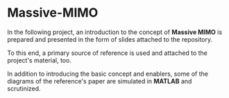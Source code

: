 # Massive-MIMO

In the following project, an introduction to the concept of **Massive MIMO** is prepared and presented in the form of slides attached to the repository.

To this end, a primary source of reference is used and attached to the project's material, too.

In addition to introducing the basic concept and enablers, some of the diagrams of the reference's paper are simulated in **MATLAB** and scrutinized.


